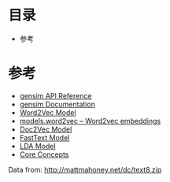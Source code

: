 # 目录
- 参考

# 参考
- [gensim API Reference](https://radimrehurek.com/gensim/apiref.html)
- [gensim Documentation](https://radimrehurek.com/gensim/auto_examples/index.html)
- [Word2Vec Model](https://radimrehurek.com/gensim/auto_examples/tutorials/run_word2vec.html#sphx-glr-auto-examples-tutorials-run-word2vec-py)
- [models.word2vec – Word2vec embeddings](https://radimrehurek.com/gensim/models/word2vec.html)
- [Doc2Vec Model](https://radimrehurek.com/gensim/auto_examples/tutorials/run_doc2vec_lee.html#sphx-glr-auto-examples-tutorials-run-doc2vec-lee-py)
- [FastText Model](https://radimrehurek.com/gensim/auto_examples/tutorials/run_fasttext.html#sphx-glr-auto-examples-tutorials-run-fasttext-py)
- [LDA Model](https://radimrehurek.com/gensim/auto_examples/tutorials/run_lda.html#sphx-glr-auto-examples-tutorials-run-lda-py)
- [Core Concepts](https://radimrehurek.com/gensim/auto_examples/core/run_core_concepts.html)


Data from: http://mattmahoney.net/dc/text8.zip

